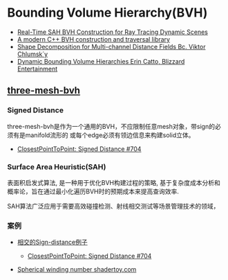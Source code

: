 # Bounding Volume Hierarchy(BVH)

- [Real-Time SAH BVH Construction for Ray Tracing Dynamic Scenes](https://www.graphicon.ru/html/2011/conference/gc2011Sopin.pdf)
- [A modern C++ BVH construction and traversal library ](https://github.com/madmann91/bvh)
- [Shape Decomposition for Multi-channel Distance Fields Bc. Viktor Chlumsk´y](https://github.com/Chlumsky/msdfgen/files/3050967/thesis.pdf)
- [Dynamic Bounding Volume Hierarchies Erin Catto, Blizzard Entertainment](https://box2d.org/files/ErinCatto_DynamicBVH_Full.pdf)

## [three-mesh-bvh](https://github.com/gkjohnson/three-mesh-bvh)

### Signed Distance
three-mesh-bvh是作为一个通用的BVH，不应限制任意mesh对象，带sign的必须有是manifold流形的
或每个edge必须有领边信息来构建solid立体。
- [ClosestPointToPoint: Signed Distance #704 ](https://github.com/gkjohnson/three-mesh-bvh/issues/704)

### Surface Area Heuristic(SAH)

表面积启发式算法, 是一种用于优化BVH构建过程的策略, 基于复杂度成本分析和概率论，旨在通过最小化遍历BVH时的预期成本来提高查询效率.

SAH算法广泛应用于需要高效碰撞检测、射线相交测试等场景管理技术的领域，

### 案例

- [相交的Sign-distance例子](https://zalo.github.io/ThreeHydroelasticContacts/)
    - [ ClosestPointToPoint: Signed Distance #704 ](https://github.com/gkjohnson/three-mesh-bvh/issues/704)

- [Spherical winding number shadertoy.com](https://www.shadertoy.com/view/4cKyDt)